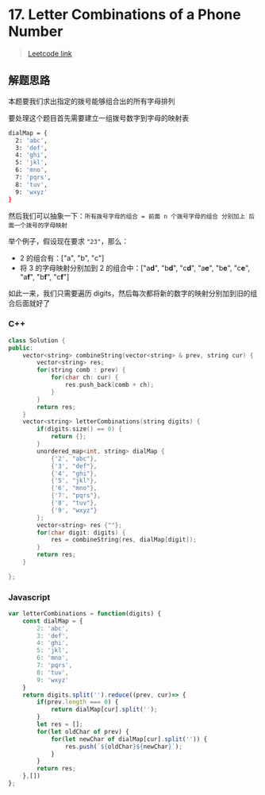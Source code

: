 # 17. Letter Combinations of a Phone Number

> [Leetcode link](https://leetcode.com/problems/letter-combinations-of-a-phone-number/)



## 解题思路

本题要我们求出指定的拨号能够组合出的所有字母排列

要处理这个题目首先需要建立一组拨号数字到字母的映射表

```bash
dialMap = {
  2: 'abc',
  3: 'def',
  4: 'ghi',
  5: 'jkl',
  6: 'mno',
  7: 'pqrs',
  8: 'tuv',
  9: 'wxyz'
}
```

然后我们可以抽象一下：`所有拨号字母的组合 = 前面 n 个拨号字母的组合 分别加上 后面一个拨号的字母映射`

举个例子，假设现在要求 `"23"`，那么：

- 2 的组合有：["a", "b", "c"]
- 将 3 的字母映射分别加到 2 的组合中：["a**d**", "b**d**", "c**d**", "a**e**", "b**e**", "c**e**", "a**f**", "b**f**", "c**f**"]

如此一来，我们只需要遍历 digits，然后每次都将新的数字的映射分别加到旧的组合后面就好了



### C++

```cpp
class Solution {
public:
    vector<string> combineString(vector<string> & prev, string cur) {
        vector<string> res;
        for(string comb : prev) {
            for(char ch: cur) {
                res.push_back(comb + ch);
            }
        }
        return res;
    }
    vector<string> letterCombinations(string digits) {
        if(digits.size() == 0) {
            return {};
        }
        unordered_map<int, string> dialMap {
            {'2', "abc"},
            {'3', "def"},
            {'4', "ghi"},
            {'5', "jkl"},
            {'6', "mno"},
            {'7', "pqrs"},
            {'8', "tuv"},
            {'9', "wxyz"}
        };
        vector<string> res {""};
        for(char digit: digits) {
            res = combineString(res, dialMap[digit]);
        }
        return res;
    }
    
};
```



### Javascript

```js
var letterCombinations = function(digits) {
    const dialMap = {
        2: 'abc',
        3: 'def',
        4: 'ghi',
        5: 'jkl',
        6: 'mno',
        7: 'pqrs',
        8: 'tuv',
        9: 'wxyz'
    }
    return digits.split('').reduce((prev, cur)=> {
        if(prev.length === 0) {
            return dialMap[cur].split('');
        }
        let res = [];
        for(let oldChar of prev) {
            for(let newChar of dialMap[cur].split('')) {
                res.push(`${oldChar}${newChar}`);
            }
        }
        return res;
    },[])
};
```

